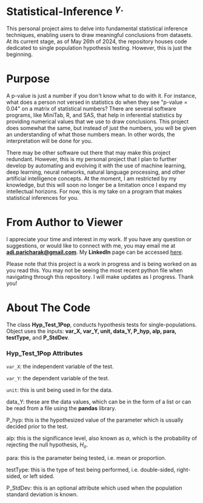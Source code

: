 # Statistical-Inference <sup> $\gamma$.
This personal project aims to delve into fundamental statistical inference techniques, enabling users to draw meaningful conclusions from datasets. At its current stage, as of May 26th of 2024, the repository houses code dedicated to single population hypothesis testing. However, this is just the beginning.

# Purpose
A p-value is just a number if you don't know what to do with it. For instance, what does a person not versed in statistics do when they see "p-value = 0.04" on a matrix of statistical numbers? There are several software programs, like MiniTab, R, and SAS, that help in inferential statistics by providing numerical values that we use to draw conclusions. This project does somewhat the same, but instead of just the numbers, you will be given an understanding of what those numbers mean. In other words, the interpretation will be done for you.

There may be other software out there that may make this project redundant. However, this is my personal project that I plan to further develop by automating and evolving it with the use of machine learning, deep learning, neural networks, natural language processing, and other artificial intelligence concepts. At the moment, I am restricted by my knowledge, but this will soon no longer be a limitation once I expand my intellectual horizons. For now, this is my take on a program that makes statistical inferences for you.

# From Author to Viewer
I appreciate your time and interest in my work. If you have any question or suggestions, or would like to connect with me, you may email me at **adi.paricharak@gmail.com**. My **LinkedIn** page can be accessed [here](www.linkedin.com/in/aditya-paricharak-2003asp).

Please note that this project is a work in progress and is being worked on as you read this. You may not be seeing the most recent python file when navigating through this repository. I will make updates as I progress. Thank you!

# About The Code

The class **Hyp_Test_1Pop**, conducts hypothesis tests for single-populations. Object uses the inputs: **var_X, var_Y, unit, data_Y, P_hyp, alp, para, testType,** and **P_StdDev**.

### Hyp_Test_1Pop Attributes
`var_X`: the independent variable of the test.

`var_Y`: the dependent variable of the test.

`unit`: this is unit being used in for the data.

data_Y: these are the data values, which can be in the form of a list or can be read from a file using the **pandas** library.

P_hyp: this is the hypothesized value of the parameter which is usually decided prior to the test.

alp: this is the significance level, also known as $\alpha$, which is the probability of rejecting the null hypothesis, $H_{o}$.

para: this is the parameter being tested, i.e. mean or proportion.

testType: this is the type of test being performed, i.e. double-sided, right-sided, or left sided.

P_StdDev: this is an optional attribute which used when the population standard deviation is known.


